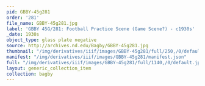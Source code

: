 ```yaml
---
pid: GBBY-45g281
order: '281'
file_name: GBBY-45g281.jpg
label: 'GBBY 45G/281: Football Practice Scene (Game Scene?) - c1930s'
_date: 1930s
object_type: glass plate negative
source: http://archives.nd.edu/Bagby/GBBY-45g281.jpg
thumbnail: "/img/derivatives/iiif/images/GBBY-45g281/full/250,/0/default.jpg"
manifest: "/img/derivatives/iiif/images/GBBY-45g281/manifest.json"
full: "/img/derivatives/iiif/images/GBBY-45g281/full/1140,/0/default.jpg"
layout: generic_collection_item
collection: bagby
---
```

